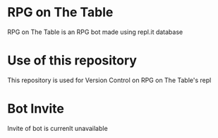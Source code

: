 # RPG on The Table
RPG on The Table is an RPG bot made using repl.it database
# Use of this repository
This repository is used for Version Control on RPG on The Table's repl
# Bot Invite
Invite of bot is currenlt unavailable
